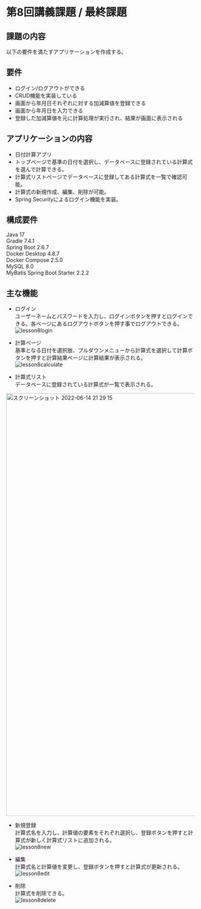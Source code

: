 # 第8回講義課題 / 最終課題
## 課題の内容 
以下の要件を満たすアプリケーションを作成する。

## 要件  
- ログイン/ログアウトができる
- CRUD機能を実装している
- 画面から年月日それぞれに対する加減算値を登録できる
- 画面から年月日を入力できる
- 登録した加減算値を元に計算処理が実行され、結果が画面に表示される

## アプリケーションの内容
- 日付計算アプリ
- トップページで基準の日付を選択し、データベースに登録されている計算式を選んで計算できる。
- 計算式リストページでデータベースに登録してある計算式を一覧で確認可能。
- 計算式の新規作成、編集、削除が可能。
- Spring Securityによるログイン機能を実装。

## 構成要件
Java 17  
Gradle 7.4.1  
Spring Boot 2.6.7  
Docker Desktop 4.8.7  
Docker Compose 2.5.0  
MySQL 8.0  
MyBatis Spring Boot Starter 2.2.2  

## 主な機能
- ログイン  
ユーザーネームとパスワードを入力し、ログインボタンを押すとログインできる。各ページにあるログアウトボタンを押す事でログアウトできる。  
![lesson8login](https://user-images.githubusercontent.com/103230014/173575686-f094fccc-a060-4203-9790-f44531450f37.gif)  

- 計算ページ  
基準となる日付を選択肢、プルダウンメニューから計算式を選択して計算ボタンを押すと計算結果ページに計算結果が表示される。  
![lesson8calculate](https://user-images.githubusercontent.com/103230014/173576008-0cf7eccf-d313-441d-b57d-23334e7c0945.gif)  

- 計算式リスト  
データベースに登録されている計算式が一覧で表示される。  
<img width="1129" alt="スクリーンショット 2022-06-14 21 29 15" src="https://user-images.githubusercontent.com/103230014/173577306-f593715d-b53e-449a-ac27-1b082643d477.png">  

- 新規登録  
計算式名を入力し、計算値の要素をそれぞれ選択し、登録ボタンを押すと計算式が新しく計算式リストに追加される。  
![lesson8new](https://user-images.githubusercontent.com/103230014/173576429-86641957-326c-48f5-a0f0-4c424e54eaae.gif)  

- 編集  
計算式名と計算値を変更し、登録ボタンを押すと計算式が更新される。  
![lesson8edit](https://user-images.githubusercontent.com/103230014/173576607-f208c015-e1fc-408b-b424-f8545448ff12.gif)

- 削除  
計算式を削除できる。  
![lesson8delete](https://user-images.githubusercontent.com/103230014/173576713-1556e34c-3491-4bdf-aa73-07380db0c21b.gif)  


